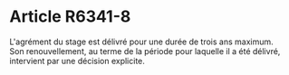 # Article R6341-8

  
L'agrément du stage est délivré pour une durée de trois ans maximum.   
Son renouvellement, au terme de la période pour laquelle il a été délivré, intervient par une décision explicite.